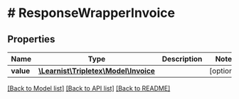 # # ResponseWrapperInvoice

## Properties

Name | Type | Description | Notes
------------ | ------------- | ------------- | -------------
**value** | [**\Learnist\Tripletex\Model\Invoice**](Invoice.md) |  | [optional]

[[Back to Model list]](../../README.md#models) [[Back to API list]](../../README.md#endpoints) [[Back to README]](../../README.md)
